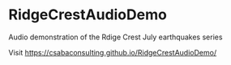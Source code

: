 # RidgeCrestAudioDemo
Audio demonstration of the Rdige Crest July earthquakes series

Visit https://csabaconsulting.github.io/RidgeCrestAudioDemo/
